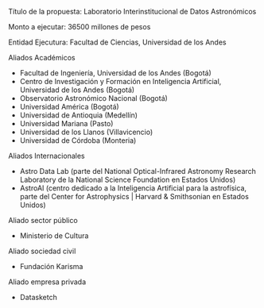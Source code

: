Título de la propuesta: Laboratorio Interinstitucional de Datos Astronómicos

Monto a ejecutar: 36500 millones de pesos

Entidad Ejecutura: Facultad de Ciencias, Universidad de los Andes

Aliados Académicos

* Facultad de Ingeniería, Universidad de los Andes (Bogotá)
* Centro de Investigación y Formación en Inteligencia Artificial, Universidad de los Andes (Bogotá)
* Observatorio Astronómico Nacional (Bogotá)
* Universidad América (Bogotá)
* Universidad de Antioquia (Medellín)
* Universidad Mariana (Pasto)
* Universidad de los Llanos (Villavicencio)
* Universidad de Córdoba (Monteria)

Aliados Internacionales

* Astro Data Lab (parte del National Optical-Infrared Astronomy Research Laboratory de la National Science Foundation en Estados Unidos)
* AstroAI (centro dedicado a la Inteligencia Artificial para la astrofísica, parte del Center for Astrophysics | Harvard & Smithsonian en Estados Unidos)

Aliado sector público
* Ministerio de Cultura

Aliado sociedad civil
* Fundación Karisma

Aliado empresa privada
* Datasketch



